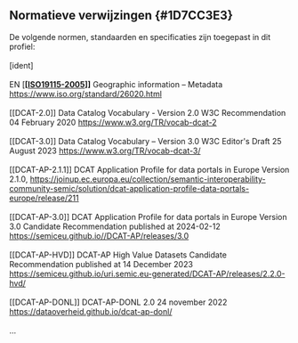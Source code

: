 ## Normatieve verwijzingen {#1D7CC3E3}
De volgende normen, standaarden en specificaties zijn toegepast in dit profiel:
<br/>
<br/>
[ident]
<br/>
<br/>
EN [<b>[</b><a href='https://docs.geostandaarden.nl/md/mdprofiel-iso19115/' target='_blank'><b>ISO19115-2005</b></a><b>]]</b> Geographic information – Metadata
<a href='https://www.iso.org/standard/26020.html' target='_blank'>https://www.iso.org/standard/26020.html</a>
<br/>
<br/>
[[DCAT-2.0]]  Data Catalog Vocabulary - Version 2.0 W3C Recommendation 04 February 
2020 <a href='https://www.w3.org/TR/vocab-dcat-2' target='_blank'>https://www.w3.org/TR/vocab-dcat-2</a>
<br/>
<br/>
[[DCAT-3.0]] Data Catalog Vocabulary – Version 3.0 W3C Editor's Draft 25 August 2023
https://www.w3.org/TR/vocab-dcat-3/
<br/>
<br/>
[[DCAT-AP-2.1.1]] DCAT Application Profile for data portals in Europe Version 2.1.0, <a href='https://joinup.ec.europa.eu/collection/semantic-interoperability-community-semic/solution/dcat-application-profile-data-portals-europe/release/211' target='_blank'>https://joinup.ec.europa.eu/collection/semantic-interoperability-community-semic/solution/dcat-application-profile-data-portals-europe/release/211</a>
<br/>
<br/>
[[DCAT-AP-3.0]] DCAT Application Profile for data portals in Europe Version 3.0 Candidate Recommendation published at 2024-02-12 https://semiceu.github.io//DCAT-AP/releases/3.0
<br/>
<br/>
[[DCAT-AP-HVD]] DCAT-AP High Value Datasets Candidate Recommendation published at 14 December 2023 https://semiceu.github.io/uri.semic.eu-generated/DCAT-AP/releases/2.2.0-hvd/
<br/>
<br/>
[[DCAT-AP-DONL]] DCAT-AP-DONL 2.0
24 november 2022 https://dataoverheid.github.io/dcat-ap-donl/
<br/>
<br/>
…
